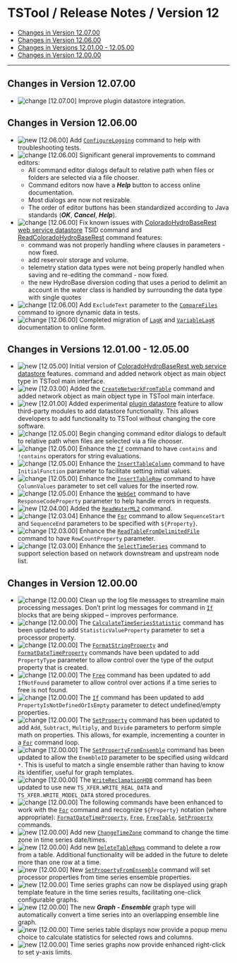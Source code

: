 # TSTool / Release Notes / Version 12 #

*   [Changes in Version 12.07.00](#changes-in-version-120700)
*   [Changes in Version 12.06.00](#changes-in-version-120600)
*   [Changes in Versions 12.01.00 - 12.05.00](#changes-in-versions-120100-120500)
*   [Changes in Version 12.00.00](#changes-in-version-120000)

----------

## Changes in Version 12.07.00 ##

*   ![change](change.png) [12.07.00] Improve plugin datastore integration.

## Changes in Version 12.06.00 ##

*   ![new](new.png) [12.06.00] Add [`ConfigureLogging`](../command-ref/ConfigureLogging/ConfigureLogging.md) command
    to help with troubleshooting tests.
*   ![change](change.png) [12.06.00] Significant general improvements to command editors:
    +   All command editor dialogs default to relative path when files or folders are selected via a file chooser.
    +   Command editors now have a ***Help*** button to access online documentation.
    +   Most dialogs are now not resizable.
    +   The order of editor buttons has been standardized according to Java standards (***OK***, ***Cancel***, ***Help***).
*   ![change](change.png) [12.06.00] Fix known issues with
    [ColoradoHydroBaseRest web service datastore](../datastore-ref/ColoradoHydroBaseRest/ColoradoHydroBaseRest.md) TSID command
    and [ReadColoradoHydroBaseRest](../command-ref/ReadColoradoHydroBaseRest/ReadColoradoHydroBaseRest.md) command features:
    +   command was not properly handling where clauses in parameters - now fixed.
    +   add reservoir storage and volume.
    +   telemetry station data types were not being properly handled when saving and re-editing the command - now fixed.
    +   the new HydroBase diversion coding that uses a period to delimit an account in the water class is handled by surrounding
        the data type with single quotes
* ![change](change.png) [12.06.00] Add `ExcludeText` parameter to the
    [`CompareFiles`](../command-ref/CreateNetworkFromTable/CreateNetworkFromTable.md) command to ignore dynamic data in tests.
* ![change](change.png) [12.06.00] Completed migration of [`LagK`](../command-ref/LagK/LagK.md) and
    [`VariableLagK`](../command-ref/VariableLagK/VariableLagK.md) documentation to online form.

## Changes in Versions 12.01.00 - 12.05.00 ##

*   ![new](new.png) [12.05.00] Initial version of [ColoradoHydroBaseRest web service datastore](../datastore-ref/ColoradoHydroBaseRest/ColoradoHydroBaseRest.md) features.
    command and added network object as main object type in TSTool main interface.
*   ![new](new.png) [12.03.00] Added the [`CreateNetworkFromTable`](../command-ref/CreateNetworkFromTable/CreateNetworkFromTable.md)
    command and added network object as main object type in TSTool main interface.
*   ![new](new.png) [12.01.00] Added experimental [plugin datastore](../datastore-ref/Plugin/Plugin.md)
    feature to allow third-party modules to add datastore functionality.
    This allows developers to add functionality to TSTool without changing the core software.
*   ![change](change.png) [12.05.00] Begin changing command editor dialogs to default to relative path when files are selected via a file chooser.
*   ![change](change.png) [12.05.00] Enhance the [`If`](../command-ref/If/If.md) command to have `contains` and
    `!contains` operators for string evaluations.
*   ![change](change.png) [12.05.00] Enhance the [`InsertTableColumn`](../command-ref/InsertTableColumn/InsertTableColumn.md) command to have
    `InitialFunction` parameter to facilitate setting initial values.
*   ![change](change.png) [12.05.00] Enhance the [`InsertTableRow`](../command-ref/InsertTableRow/InsertTableRow.md) command to have
    `ColumnValues` parameter to set cell values for the inserted row.
*   ![change](change.png) [12.05.00] Enhance the [`WebGet`](../command-ref/WebGet/WebGet.md) command to have
    `ResponseCodeProperty` parameter to help handle errors in requests.
*   ![new](new.png) [12.04.00] Added the [`ReadWaterML2`](../command-ref/ReadWaterML2/ReadWaterML2.md) command.
*   ![change](change.png) [12.03.04] Enhance the [`For`](../command-ref/For/For.md) command to allow
    `SequenceStart` and `SequenceEnd` parameters to be specified with `${Property}`.
*   ![change](change.png) [12.03.00] Enhance the [`ReadTableFromDelimitedFile`](../command-ref/ReadTableFromDelimitedFile/ReadTableFromDelimitedFile.md) command to have
    `RowCountProperty` parameter.
*   ![change](change.png) [12.03.00] Enhance the [`SelectTimeSeries`](../command-ref/SelectTimeSeries/SelectTimeSeries.md) command to
    support selection based on network downstream and upstream node list.

## Changes in Version 12.00.00 ##

*   ![change](change.png) [12.00.00] Clean up the log file messages to streamline main processing messages.
    Don’t print log messages for command in [`If`](../command-ref/If/If.md) blocks that are being skipped – improves performance.
*   ![change](change.png) [12.00.00] The [`CalculateTimeSeriesStatistic`](../command-ref/CalculateTimeSeriesStatistic/CalculateTimeSeriesStatistic.md)
    command has been updated to add `StatisticValueProperty` parameter to set a processor property.
*   ![change](change.png) [12.00.00] The [`FormatStringProperty`](../command-ref/FormatStringProperty/FormatStringProperty.md) and
    [`FormatDateTimeProperty`](../command-ref/FormatDateTimeProperty/FormatDateTimeProperty.md)
    commands have been updated to add `PropertyType` parameter to allow control over the type of the output property that is created.
*   ![change](change.png) [12.00.00] The [`Free`](../command-ref/Free/Free.md) command has been updated to add
    `IfNotFound` parameter to allow control over actions if a time series to free is not found.
*   ![change](change.png) [12.00.00] The [`If`](../command-ref/If/If.md) command has been updated to add
    `PropertyIsNotDefinedOrIsEmpty` parameter to detect undefined/empty properties.
*   ![change](change.png) [12.00.00] The [`SetProperty`](../command-ref/SetProperty/SetProperty.md) command has been updated to add
    `Add`, `Subtract`, `Multiply`, and `Divide` parameters to perform simple math on properties.
     This allows, for example, incrementing a counter in a [`For`](../command-ref/For/For.md) command loop.
*   ![change](change.png) [12.00.00] The [`SetPropertyFromEnsemble`](../command-ref/SetPropertyFromEnsemble/SetPropertyFromEnsemble.md) command has been updated to allow the
    `EnembleID` parameter to be specified using wildcard `*`.
    This is useful to match a single ensemble rather than having to know its identifier,
    useful for graph templates.
*   ![change](change.png) [12.00.00] The [`WriteReclamationHDB`](../command-ref/WriteReclamationHDB/WriteReclamationHDB.md) command has been updated to use
    new `TS_XFER.WRITE_REAL_DATA` and `TS_XFER.WRITE_MODEL_DATA` stored procedures.
*   ![change](change.png) [12.00.00] The following commands have been enhanced to work with the [`For`](../command-ref/For/For.md)
    command and recognize `${Property}` notation (where appropriate):
    [`FormatDateTimeProperty`](../command-ref/FormatDateTimeProperty/FormatDateTimeProperty.md),
    [`Free`](../command-ref/Free/Free), [`FreeTable`](../command-ref/FreeTable/FreeTable.md),
    [`SetProperty`](../command-ref/SetProperty/SetProperty) commands.
*   ![new](new.png) [12.00.00] Add new [`ChangeTimeZone`](../command-ref/ChangeTimeZone/ChangeTimeZone.md) command to change the time zone in time series date/times.
*   ![new](new.png) [12.00.00] Add new [`DeleteTableRows`](../command-ref/DeleteTableRows/DeleteTableRows.md) command to delete a row from a table.
    Additional functionality will be added in the future to delete more than one row at a time.
*   ![new](new.png) [12.00.00] New [`SetPropertyFromEnsemble`](../command-ref/SetPropertyFromEnsemble/SetPropertyFromEnsemble.md) command will
    set processor properties from time series ensemble properties.
*   ![new](new.png) [12.00.00] Time series graphs can now be displayed
    using graph template feature in the time series results, facilitating one-click configurable graphs.
*   ![new](new.png) [12.00.00] The new ***Graph - Ensemble*** graph type will automatically
    convert a time series into an overlapping ensemble line graph.
*   ![new](new.png) [12.00.00] Time series table displays now provide a popup menu
    choice to calculate statistics for selected rows and columns.
*   ![new](new.png) [12.00.00] Time series graphs now provide enhanced right-click to set y-axis limits.
